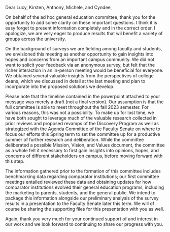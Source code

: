Dear Lucy, Kirsten, Anthony, Michele, and Cyndee,

 

On behalf of the ad hoc general education committee, thank you for the opportunity to add some clarity on these important questions. I think it is easy forget to present information completely and in the correct order. I apologize, we are very eager to produce results that wil benefit a variety of groups across the university.

On the background of surveys we are fielding among faculty and students, we envisioned this meeting as another opportunity to gain insights into hopes and concerns from an important campus community. We did not want to solicit your feedback via an anonymous survey, but felt that the richer interaction in an in-person meeting would be beneficial for everyone. We obtained several valuable insights from the perspectives of college deans, which we discussed in detail at the last meeting and plan to incorporate into the proposed solutions we develop.

Please note that the timeline contained in the powerpoint attached to your message was merely a draft (not a final version). Our assumption is that the full committee is able to meet throughout the fall 2023 semester. For various reasons, this was not a possibility. To make up for lost time, we have both sought to leverage much of the valuable research collected in prior reviews and proposed revamps of the Discovery Program as well as strategized with the Agenda Committee of the Faculty Senate on where to focus our efforts this Spring term to set the committee up for a productive summer of further research and deliberation.  While the committee deliberated a possible Mission, Vision, and Values document, the committee as a whole felt it necessary to first gain insights into opinions, hopes, and concerns of different stakeholders on campus, before moving forward with this step.

The information gathered prior to the formation of this committee includes benchmarking data regarding comparator institutions; our first committee meetings entailed reviewed these data and obtaining updates for how comparator institutions evolved their general education programs, including the marketing to parents, students, and the general public. We intend to package this information alongside our preliminary analysis of the survey results in a presentation to the Faculty Senate later this term. We will of course be sharing the supporting files for this presentation with you as well.

 
Again, thank you very much for your continued support of and interest in our work and we look forward to continuing to share our progress with you.
